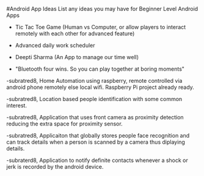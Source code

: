 #Android App Ideas
List any ideas you may have for Beginner Level Android Apps

-  Tic Tac Toe Game (Human vs Computer, or allow players to interact remotely with each other for advanced feature)
-	 Advanced daily work scheduler 
-  Deepti Sharma (An App to manage our time well)

- "Bluetooth four wins. So you can play together at boring moments"

-subratred8, Home Automation using raspberry, remote controlled via android phone remotely else local wifi. Raspberry Pi project already ready.

-subratred8, Location based people identification with some common interest.

-subratred8, Application that uses front camera as proximity detection reducing the extra space for proximity sensor.

-subratred8, Applicaiton that globally stores people face recognition and can track details when a person is scanned by a camera thus diplaying details.

-subraterd8, Application to notify definite contacts whenever a shock or jerk is recorded by the android device.


